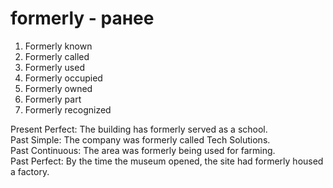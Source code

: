 # formerly - ранее

1. Formerly known  
2. Formerly called  
3. Formerly used  
4. Formerly occupied  
5. Formerly owned  
6. Formerly part  
7. Formerly recognized  

Present Perfect: The building has formerly served as a school.  
Past Simple: The company was formerly called Tech Solutions.  
Past Continuous: The area was formerly being used for farming.  
Past Perfect: By the time the museum opened, the site had formerly housed a factory.
